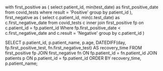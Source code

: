 with first_positive as
(
    select patient_id, min(test_date) as first_positive_date
    from covid_tests
    where result = 'Positive'
    group by patient_id
),
 first_negative as 
(
    select c.patient_id, min(c.test_date) as c.first_negative_date
    from covid_tests c
    inner join first_positive fp
    on 
    c.patient_id = fp.patient_id
    Where 
    fp.first_positive_date < c.first_negative_date
    and c.result = 'Negative'
    group by c.patient_id
)

SELECT 
  p.patient_id,
  p.patient_name,
  p.age,
  DATEDIFF(day, fp.first_positive_test, fn.first_negative_test) AS recovery_time
FROM first_positive fp
JOIN first_negative fn ON fp.patient_id = fn.patient_id
JOIN patients p ON p.patient_id = fp.patient_id
ORDER BY recovery_time, p.patient_name;